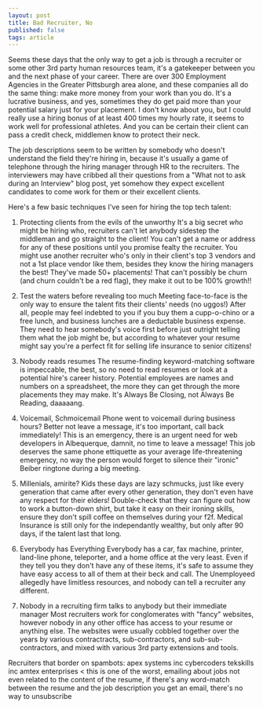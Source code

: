 ```yaml
---
layout: post
title: Bad Recruiter, No
published: false
tags: article
---
```


Seems these days that the only way to get a job is through a recruiter or some other 3rd party human resources team, it's a gatekeeper between you and the next phase of your career.
There are over 300 Employment Agencies in the Greater Pittsburgh area alone, and these companies all do the same thing: make more money from your work than you do.
It's a lucrative business, and yes, sometimes they do get paid more than your potential salary just for your placement.
I don't know about you, but I could really use a hiring bonus of at least 400 times my hourly rate, it seems to work well for professional athletes.
And you can be certain their client can pass a credit check, middlemen know to protect their neck.

The job descriptions seem to be written by somebody who doesn't understand the field they're hiring in, because it's usually a game of telephone through the hiring manager through HR to the recruiters.
The interviewers may have cribbed all their questions from a "What not to ask during an Interview" blog post, yet somehow they expect excellent candidates to come work for them or their excellent clients.

Here's a few basic techniques I've seen for hiring the top tech talent:

1. Protecting clients from the evils of the unworthy
It's a big secret *who* might be hiring who, recruiters can't let anybody sidestep the middleman and go straight to the client!
You can't get a name or address for any of these positions until you promise fealty the recruiter.
You might use another recruiter who's only in their client's top 3 vendors and not a 1st place vendor like them, besides they know the hiring managers the best!
They've made 50+ placements! That can't possibly be churn (and churn couldn't be a red flag), they make it out to be 100% growth!!

2. Test the waters before revealing too much
Meeting face-to-face is the only way to ensure the talent fits their clients' needs (no uggos!)
After all, people may feel indebted to you if you buy them a cupp-o-chino or a free lunch, and business lunches are a deductable business expense.
They need to hear somebody's voice first before just outright telling them what the job might be, but according to whatever your resume might say you're a perfect fit for selling life insurance to senior citizens!

3. Nobody reads resumes
The resume-finding keyword-matching software is impeccable, the best, so no need to read resumes or look at a potential hire's career history.
Potential employees are names and numbers on a spreadsheet, the more they can get through the more placements they may make. It's Always Be Closing, not Always Be Reading, daaaaang.

4. Voicemail, Schmoicemail
Phone went to voicemail during business hours? Better not leave a message, it's too important, call back immediately!
This is an emergency, there is an urgent need for web developers in Albequerque, damnit, no time to leave a message!
This job deserves the same phone ettiquette as your average life-threatening emergency, no way the person would forget to silence their "ironic" Beiber ringtone during a big meeting.

5. Millenials, amirite?
Kids these days are lazy schmucks, just like every generation that came after every other generation, they don't even have any respect for their elders!
Double-check that they can figure out how to work a button-down shirt, but take it easy on their ironing skills, ensure they don't spill coffee on themselves during your f2f.
Medical Insurance is still only for the independantly wealthy, but only after 90 days, if the talent last that long.

6. Everybody has Everything
Everybody has a car, fax machine, printer, land-line phone, teleporter, and a home office at the very least.
Even if they tell you they don't have any of these items, it's safe to assume they have easy access to all of them at their beck and call.
The Unemployeed allegedly have limitless resources, and nobody can tell a recruiter any different.

7. Nobody in a recruiting firm talks to anybody but their immediate manager
Most recruiters work for conglomerates with "fancy" websites, however nobody in any other office has access to your resume or anything else.
The websites were usually cobbled together over the years by various contractracts, sub-contractors, and sub-sub-contractors, and mixed with various 3rd party extensions and tools.






Recruiters that border on spambots:
apex systems inc
cybercoders
tekskills inc
amtex enterprises < this is one of the worst, emailing about jobs not even
related to the content of the resume, if there's any word-match between the
resume and the job description you get an email, there's no way to unsubscribe

